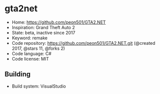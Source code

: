 # gta2net

- Home: https://github.com/peon501/GTA2.NET
- Inspiration: Grand Theft Auto 2
- State: beta, inactive since 2017
- Keyword: remake
- Code repository: https://github.com/peon501/GTA2.NET.git (@created 2017, @stars 11, @forks 2)
- Code language: C#
- Code license: MIT

## Building

- Build system: VisualStudio
